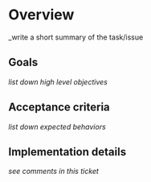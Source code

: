 # Overview

_write a short summary of the task/issue

## Goals
_list down high level objectives_

## Acceptance criteria
_list down expected behaviors_

## Implementation details
_see comments in this ticket_
